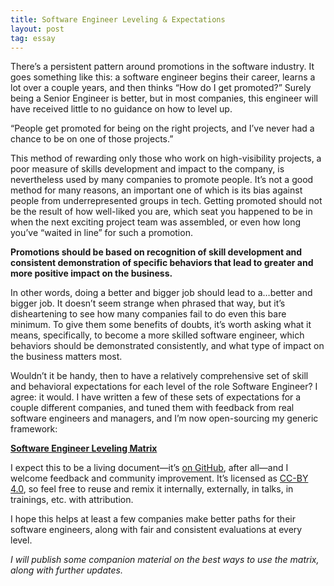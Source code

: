 ```yaml
---
title: Software Engineer Leveling & Expectations
layout: post
tag: essay
---
```


There’s a persistent pattern around promotions in the software industry. It goes
something like this: a software engineer begins their career, learns a lot over
a couple years, and then thinks “How do I get promoted?” Surely being a Senior
Engineer is better, but in most companies, this engineer will have received
little to no guidance on how to level up.

<p class="pullquote">“People get promoted for being on the right projects, and
I’ve never had a chance to be on one of those projects.”</p>

This method of rewarding only those who work on high-visibility projects, a poor
measure of skills development and impact to the company, is nevertheless used by
many companies to promote people. It’s not a good method for many reasons, an
important one of which is its bias against people from underrepresented groups
in tech. Getting promoted should not be the result of how well-liked you are,
which seat you happened to be in when the next exciting project team was
assembled, or even how long you’ve “waited in line” for such a promotion.

**Promotions should be based on recognition of skill development and consistent
demonstration of specific behaviors that lead to greater and more positive
impact on the business.**

In other words, doing a better and bigger job should lead to a…better and bigger
job. It doesn’t seem strange when phrased that way, but it’s disheartening to
see how many companies fail to do even this bare minimum. To give them some
benefits of doubts, it’s worth asking what it means, specifically, to become a
more skilled software engineer, which behaviors should be demonstrated
consistently, and what type of impact on the business matters most.

Wouldn’t it be handy, then to have a relatively comprehensive set of skill and
behavioral expectations for each level of the role Software Engineer? I agree:
it would. I have written a few of these sets of expectations for a couple
different companies, and tuned them with feedback from real software engineers
and managers, and I’m now open-sourcing my generic framework:

**[Software Engineer Leveling Matrix](https://h3h.github.io/leveling-matrix/)**

I expect this to be a living document—it’s [on GitHub][1], after all—and I
welcome feedback and community improvement. It’s licensed as [CC-BY 4.0][2], so
feel free to reuse and remix it internally, externally, in talks, in trainings,
etc. with attribution.

I hope this helps at least a few companies make better paths for their software
engineers, along with fair and consistent evaluations at every level.

_I will publish some companion material on the best ways to use the matrix, along
with further updates._

 [1]: https://github.com/h3h/leveling-matrix/
 [2]: https://creativecommons.org/licenses/by/4.0/
